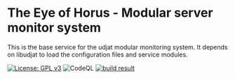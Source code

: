 # The Eye of Horus - Modular server monitor system

This is the base service for the udjat modular monitoring system. It depends
on libudjat to load the configuration files and service modules.

[![License: GPL v3](https://img.shields.io/badge/License-GPL%20v3-blue.svg)](https://www.gnu.org/licenses/gpl-3.0)
![CodeQL](https://github.com/PerryWerneck/udjat/workflows/CodeQL/badge.svg?branch=master)
[![build result](https://build.opensuse.org/projects/home:PerryWerneck:udjat/packages/udjat/badge.svg?type=percent)](https://build.opensuse.org/package/show/home:PerryWerneck:udjat/udjat)


